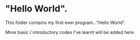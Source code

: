 # "Hello World".

This folder contains my first ever program..."Hello World".

More basic / introductory codes I've learnt will be added here.

